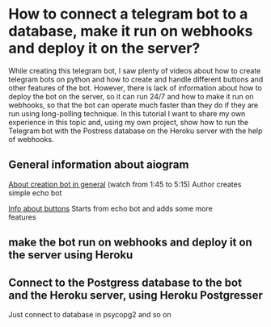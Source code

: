 # How to connect a telegram bot to a database, make it run on webhooks and deploy it on the server?

While creating this telegram bot, I saw plenty of videos about how to create telegram bots on python and how to create and handle different buttons and other features of the bot. However, there is lack of information about how to deploy the bot on the server, so it can run 24/7 and how to make it run on webhooks, so that the bot can operate much faster than they do if they are run using long-polling technique. In this tutorial I want to share my own experience in this topic and, using my own project, show how to run the Telegram bot with the Postress database on the Heroku server with the help of webhooks. 

## General information about aiogram

[About creation bot in general](https://www.youtube.com/watch?v=I8K3iYcxPl0) (watch from 1:45 to 5:15)
Author creates simple echo bot 

[Info about buttons](https://www.youtube.com/watch?v=I8K3iYcxPl0)
Starts from echo bot and adds some more  
features

## make the bot run on webhooks and deploy it on the server using Heroku

## Connect to the Postgress database to the bot and the Heroku server, using Heroku Postgresser
Just connect to database in psycopg2 and so on

